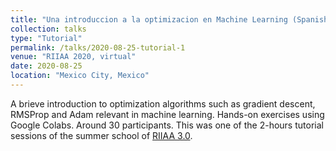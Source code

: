 ```yaml
---
title: "Una introduccion a la optimizacion en Machine Learning (Spanish)"
collection: talks
type: "Tutorial"
permalink: /talks/2020-08-25-tutorial-1
venue: "RIIAA 2020, virtual"
date: 2020-08-25
location: "Mexico City, Mexico"
---
```


A brieve introduction to optimization algorithms such as gradient descent, RMSProp and Adam relevant in machine learning. Hands-on exercises using Google Colabs. Around 30 participants. This was one of the 2-hours tutorial sessions of the summer school of [RIIAA 3.0](https://www.riiaa.org/past-events).
